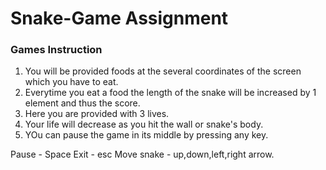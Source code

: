 # Snake-Game Assignment

### Games Instruction

1. You will be provided foods at the several coordinates of the screen which you have to eat.
2. Everytime you eat a food the length of the snake will be increased by 1 element and thus the score.
3. Here you are provided with 3 lives. 
4. Your life will decrease as you hit the wall or snake's body.
5. YOu can pause the game in its middle by pressing any key.

Pause - Space 
Exit - esc 
Move snake - up,down,left,right arrow.
